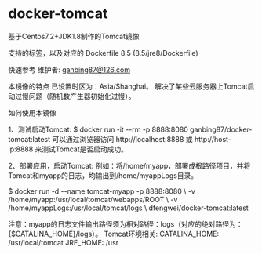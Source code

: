# docker-tomcat
基于Centos7.2+JDK1.8制作的Tomcat镜像

支持的标签，以及对应的 Dockerfile
8.5 (8.5/jre8/Dockerfile)

快速参考
维护者: ganbing87@126.com

本镜像的特点
已设置时区为：Asia/Shanghai。
解决了某些云服务器上Tomcat启动过慢问题（随机数产生器初始化过慢）。

如何使用本镜像

1、测试启动Tomcat:
$ docker run -it --rm -p 8888:8080 ganbing87/docker-tomcat:latest
可以通过浏览器访问 http://localhost:8888 或 http://host-ip:8888 来测试Tomcat是否启动成功。

2、部署应用，启动Tomcat:
例如：将/home/myapp，部署成根路径项目，并将Tomcat和myapp的日志，均输出到/home/myappLogs目录。

$ docker run -d --name tomcat-myapp -p 8888:8080 \ 
	-v /home/myapp:/usr/local/tomcat/webapps/ROOT \ 
	-v /home/myappLogs:/usr/local/tomcat/logs \ 
	dfengwei/docker-tomcat:latest
  
注意：myapp的日志文件输出路径须为相对路径：logs（对应的绝对路径为：{$CATALINA_HOME}/logs）。
Tomcat环境相关:
CATALINA_HOME:   /usr/local/tomcat
JRE_HOME:        /usr
